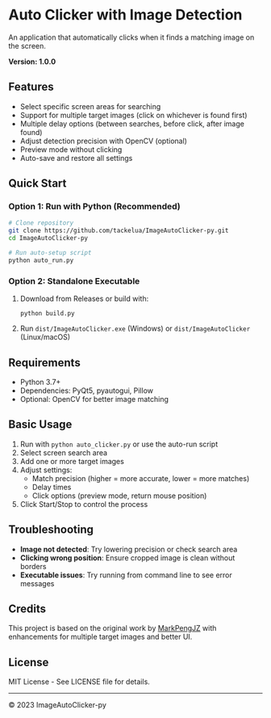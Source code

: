 # Auto Clicker with Image Detection

An application that automatically clicks when it finds a matching image on the screen.

**Version: 1.0.0**

## Features

- Select specific screen areas for searching
- Support for multiple target images (click on whichever is found first)
- Multiple delay options (between searches, before click, after image found)
- Adjust detection precision with OpenCV (optional)
- Preview mode without clicking
- Auto-save and restore all settings

## Quick Start

### Option 1: Run with Python (Recommended)

```bash
# Clone repository
git clone https://github.com/tackelua/ImageAutoClicker-py.git
cd ImageAutoClicker-py

# Run auto-setup script
python auto_run.py
```

### Option 2: Standalone Executable

1. Download from Releases or build with:
   ```
   python build.py
   ```

2. Run `dist/ImageAutoClicker.exe` (Windows) or `dist/ImageAutoClicker` (Linux/macOS)

## Requirements

- Python 3.7+
- Dependencies: PyQt5, pyautogui, Pillow
- Optional: OpenCV for better image matching

## Basic Usage

1. Run with `python auto_clicker.py` or use the auto-run script
2. Select screen search area
3. Add one or more target images
4. Adjust settings:
   - Match precision (higher = more accurate, lower = more matches)
   - Delay times
   - Click options (preview mode, return mouse position)
5. Click Start/Stop to control the process

## Troubleshooting

- **Image not detected**: Try lowering precision or check search area
- **Clicking wrong position**: Ensure cropped image is clean without borders
- **Executable issues**: Try running from command line to see error messages

## Credits

This project is based on the original work by [MarkPengJZ](https://github.com/MarkPengJZ/AutoClicker-with-ImageDetection) with enhancements for multiple target images and better UI.

## License

MIT License - See LICENSE file for details.

---
© 2023 ImageAutoClicker-py
